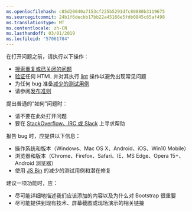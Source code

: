 ```yaml
---
ms.openlocfilehash: c85d20040a7153cf225b5291dfc80880b3119675
ms.sourcegitcommit: 24b1f6decbb17bb22a45166e5fdb0845c65af498
ms.translationtype: MT
ms.contentlocale: zh-CN
ms.lasthandoff: 03/01/2019
ms.locfileid: "57061784"
---
```

在打开问题之前，请执行以下操作：

- [搜索重复或已关闭的问题](https://github.com/twbs/bootstrap/issues?utf8=%E2%9C%93&q=is%3Aissue)
- [验证](http://validator.w3.org/nu/)任何 HTML 并对其执行 [lint](https://github.com/twbs/bootlint#in-the-browser) 操作以避免出现常见问题
- 为任何 bug 准备[减少的测试用例](https://css-tricks.com/reduced-test-cases/)
- 请参阅[发布准则](https://github.com/twbs/bootstrap/blob/master/CONTRIBUTING.md)

提出普通的“如何”问题时：

- 请不要在此处打开问题
- 要在 [StackOverflow、IRC 或 Slack](https://github.com/twbs/bootstrap/blob/master/README.md#community) 上寻求帮助

报告 bug 时，应提供以下信息：

- 操作系统和版本（Windows、Mac OS X、Android、iOS、Win10 Mobile）
- 浏览器和版本（Chrome、Firefox、Safari、IE、MS Edge、Opera 15+、 Android 浏览器）
- 使用 [JS Bin](https://jsbin.com) 的减少的测试用例和潜在修复

建议一项功能时，应：

- 尽可能详细地描述我们应该添加的内容以及为什么对 Bootstrap 很重要
- 尽可能提供到现有技术、屏幕截图或现场演示的相关链接
